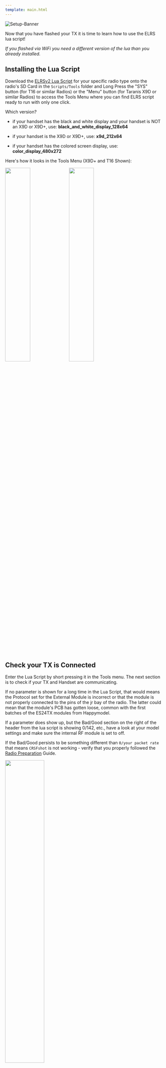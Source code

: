 ```yaml
---
template: main.html
---
```


![Setup-Banner](https://github.com/ExpressLRS/ExpressLRS-Hardware/raw/master/img/quick-start.png)

Now that you have flashed your TX it is time to learn how to use the ELRS lua script!

*If you flashed via WiFi you need a different version of the lua than you already installed.*

## Installing the Lua Script

Download the [ELRSv2 Lua Script](https://github.com/ExpressLRS/ExpressLRS/tree/master/src/lua) for your specific radio type onto the radio's SD Card in the `Scripts/Tools` folder and Long Press the "SYS" button (for T16 or similar Radios) or the "Menu" button (for Taranis X9D or similar Radios) to access the Tools Menu where you can find ELRS script ready to run with only one click.

Which version?

* if your handset has the black and white display and your handset is NOT an X9D or X9D+, use: **black_and_white_display_128x64**

* if your handset is the X9D or X9D+, use: **x9d_212x64**

* if your handset has the colored screen display, use: **color_display_480x272**

Here's how it looks in the Tools Menu (X9D+ and T16 Shown):

<img src="../../assets/images/lua1.jpg" width ="40%">
<img src="../../assets/images/lua2.jpg" width ="40%">

## Check your TX is Connected

Enter the Lua Script by short pressing it in the Tools menu. The next section is to check if your TX and Handset are communicating.

If no parameter is shown for a long time in the Lua Script, that would means the Protocol set for the External Module is incorrect or that the module is not properly connected to the pins of the jr bay of the radio. The latter could mean that the module's PCB has gotten loose, common with the first batches of the ES24TX modules from Happymodel.

If a parameter does show up, but the Bad/Good section on the right of the header from the lua script is showing 0/142, etc., have a look at your model settings and make sure the internal RF module is set to off.

If the Bad/Good persists to be something different than `0/your packet rate` that means `CRSFshot` is not working - verify that you properly followed the [Radio Preparation](./../tx-prep) Guide.

<img src="../../assets/images/lua3.jpg" width = "50%">

The `simplify-serial-out   0519fd` from the photo above is the git commit hash of the firmware version that the module has. You can reference this hash from [Releases](https://github.com/ExpressLRS/ExpressLRS/releases).

## Understanding and Using the Lua Script
Now, we can explore the complexities of the lua script, and how to interpret each of it's many sections

### Packet Rate and Telemetry Ratio
These are shown as `Packet Rate` and `Telem Ratio` in the lua script, which allow you to change your performance parameters. 

For `Packet Rate`: the options for Team2.4 are: `50, 150, 250 & 500` Hz and the options for Team900 are `25, 50, 100 & 200` Hz. 

For `Telem Ratio`: the options are: `1/2, 1/4, 1/8, 1/16, 1/32, 1/64, 1/128 & off`. For more detail on what these mean for telemetry, there is further explanation [here](./../pre-1stflight/#telemetry) and [here](../../info/telem-bandwidth/).

### Model Configuration

Model Configurations can also be added using the CRSF Model Number for per-reciever settings customizability and lowered risk of accidentally connecting to multiple recievers at the same time. For more information on configuring this check out [this page](../../software/model-config-match/).

### TX Power
<img src="../../assets/images/lua/pwrrm.jpg" width = "30%">

This is the first folder in the LUA script and allows to set your Max Power level and Dynamic Power. Pressing it enters the folder, If you want to exit the folder, press RTN.

For `Max Power`: the options are `10, 25, 50, 100, 250, 500, 1000 & 2000` mW. With Dynamic Power `off` this is the power level your TX transmits at. Selecting a power level higher that your TX supports will revert down to the max supported level.

For `Dynamic`: the options are `Off, On, AUX9, AUX10, AUX11, AUX12`. `Off` means that the TX will transmit at Max Power constantly. `On` means the TX will dynamically lower power below max to preserve energy. `AUX9-12` means that the TX can be changed from max power to dynamic power by changing the position of the switch where switch ON = dynamic power, switch OFF = max power. For more information, [this](../../software/dynamic-transmit-power) provides a deeper dive on the algorithm and usage.

### VTX Administrator
<img src="../../assets/images/lua/vtxrm.jpg" width = "30%">

This is the second folder in the LUA script and allows you to change your VTX settings directly from your radio. This requires some initial setup, but after that allows for quick VTX setting changes. Pressing it enters the folder, and if you want to exit the folder, press RTN.

VTX Settings are sent every time a new TLM connection is acquired, or when `[Send VTX]` is pressed. **VTX Administrator can only send data when disarmed**

For `Band`: the options are `Off, A, B, E, F, R & L`, which are the standard analog FPV bands. Off means that VTX Administrator will not send data.

For `Channel`: the options are `1, 2, 3, 4, 5, 6, 7 & 8` which are the standard channels in the above bands.

For `Pwr Lvl`: the options are `-, 1, 2, 3, 4, 5, 6, 7, & 8` which are the power levels that your VTX can do. Refer to your VTX table for the exact power levels - for example a vtx may have (1 = 25mW, 2 = 100mwW, 3 = 200mW, 4 = 500mW etc.).

For `Pitmode`: the options are `On & Off` which allow you to quickly switch into or out of pitmode

Finally pressing the `[Send VTX]` button sends your configuration and changes the VTXes settings.

### Bind
<img src="../../assets/images/lua/bindrm.jpg" width = "30%">

Pressing the `[Bind]` button activates binding mode for traditional binding. For  more information check out this page on [binding](./../binding).

### Wifi Update (ESP32 TXes Only)
<img src="../../assets/images/lua/wifirm.jpg" width = "30%">

Pressing the `[Wifi Update]` selection activates Wifi Update mode on ESP32 TXes. Visit [this page](../../software/updating/wifi-updating.md) for instructions on how the updating process works. Reboot or change models to exit this mode.

### BLE Joystick (ESP32 TXes Only)
<img src="../../assets/images/lua/blerm.jpg" width = "30%">

Pressing the `[BLE Joystick]` selection activates Bluetooth mode which allows connection to most flight simulators through the bluetooth of your computer. Reboot or change models to exit this mode.